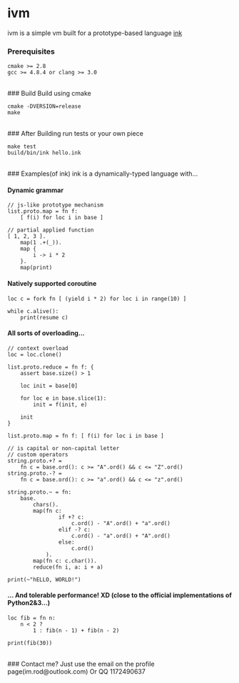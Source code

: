 # ivm
ivm is a simple vm built for a prototype-based language [ink](https://github.com/rod-lin/ink "ink")
<br>
### Prerequisites
    cmake >= 2.8
	gcc >= 4.8.4 or clang >= 3.0
<br>
### Build
Build using cmake

	cmake -DVERSION=release
	make
<br>
### After Building
run tests or your own piece

	make test
	build/bin/ink hello.ink
<br>
### Examples(of ink)
ink is a dynamically-typed language with...

#### Dynamic grammar
	
	// js-like prototype mechanism
	list.proto.map = fn f:
		[ f(i) for loc i in base ]

	// partial applied function
	[ 1, 2, 3 ].
		map(1 .+(_)).
		map {
			i -> i * 2
		}.
		map(print)


#### Natively supported coroutine

	loc c = fork fn [ (yield i * 2) for loc i in range(10) ]
	
	while c.alive():
		print(resume c)


#### All sorts of overloading...

	// context overload
	loc = loc.clone()

	list.proto.reduce = fn f: {
		assert base.size() > 1

		loc init = base[0]
		
		for loc e in base.slice(1):
			init = f(init, e)

		init
	}

	list.proto.map = fn f: [ f(i) for loc i in base ]

	// is capital or non-capital letter
	// custom operators
	string.proto.+? =
		fn c = base.ord(): c >= "A".ord() && c <= "Z".ord()
	string.proto.-? =
		fn c = base.ord(): c >= "a".ord() && c <= "z".ord()

	string.proto.~ = fn:
		base.
			chars().
			map(fn c:
					if +? c:
						c.ord() - "A".ord() + "a".ord()
					elif -? c:
						c.ord() - "a".ord() + "A".ord()
					else:
						c.ord()
				).
			map(fn c: c.char()).
			reduce(fn i, a: i + a)

	print(~"hELLO, WORLD!")

#### ... And tolerable performance! XD (close to the official implementations of Python2&3...)
	
	loc fib = fn n:
		n < 2 ?
			1 : fib(n - 1) + fib(n - 2)

	print(fib(30))

<br>
### Contact me?
Just use the email on the profile page(im.rod@outlook.com)
Or QQ 1172490637

